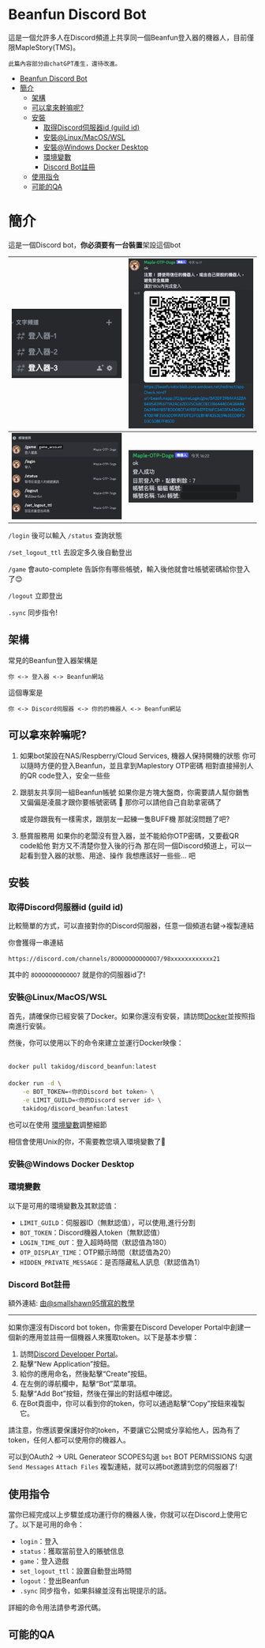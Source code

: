 # Beanfun Discord Bot

這是一個允許多人在Discord頻道上共享同一個Beanfun登入器的機器人，目前僅限MapleStory(TMS)。

`此篇內容部分由chatGPT產生，還待改進。`

<!--ts-->
* [Beanfun Discord Bot](#beanfun-discord-bot)
* [簡介](#簡介)
   * [架構](#架構)
   * [可以拿來幹嘛呢?](#可以拿來幹嘛呢)
   * [安裝](#安裝)
      * [取得Discord伺服器id (guild id)](#取得discord伺服器id-guild-id)
      * [安裝@Linux/MacOS/WSL](#安裝linuxmacoswsl)
      * [安裝@Windows Docker Desktop](#安裝windows-docker-desktop)
      * [環境變數](#環境變數)
      * [Discord Bot註冊](#discord-bot註冊)
   * [使用指令](#使用指令)
   * [可能的QA](#可能的qa)

<!-- Created by https://github.com/ekalinin/github-markdown-toc -->
<!-- Added by: takidog, at: Wed Jul 12 17:18:01 CST 2023 -->

<!--te-->

# 簡介

這是一個Discord bot，**你必須要有一台裝置**架設這個bot

| ![1](docs/img/1.png) | ![1](docs/img/4.png) |
| -------------------- | -------------------- |
| ![1](docs/img/3.png) | ![1](docs/img/2.png) |

`/login` 後可以輸入 `/status` 查詢狀態

`/set_logout_ttl` 去設定多久後自動登出

`/game` 會auto-complete 告訴你有哪些帳號，輸入後他就會吐帳號密碼給你登入了😊

`/logout` 立即登出

`.sync` 同步指令!

## 架構

常見的Beanfun登入器架構是
```
你 <-> 登入器 <-> Beanfun網站
```
這個專案是
```
你 <-> Discord伺服器 <-> 你的的機器人 <-> Beanfun網站
```

## 可以拿來幹嘛呢?

1. 如果bot架設在NAS/Respberry/Cloud Services, 機器人保持開機的狀態
    你可以隨時方便的登入Beanfun，並且拿到Maplestory OTP密碼
    相對直接掃別人的QR code登入，安全一些些

2. 跟朋友共享同一組Beanfun帳號
    如果你是方塊大盤商，你需要請人幫你銷售
    又偏偏是凌晨才跟你要帳號密碼 🥲
    那你可以請他自己自助拿密碼了

    或是你跟我有一樣需求，跟朋友一起練一隻BUFF機
    那就沒問題了吧?

3. 懸賞服務用
    如果你的老闆沒有登入器，並不能給你OTP密碼，又要截QR code給他
    對方又不清楚你登入後的行為
    那在同一個Discord頻道上，可以一起看到登入器的狀態、用途、操作
    我想應該好一些些...
    吧


## 安裝

### 取得Discord伺服器id (guild id)

比較簡單的方式，可以直接對你的Discord伺服器，任意一個頻道右鍵->複製連結

你會獲得一串連結

`https://discord.com/channels/8OOOOOOOOOOOO7/98xxxxxxxxxxxx21`

其中的 `8OOOOOOOOOOOO7` 就是你的伺服器id了!

### 安裝@Linux/MacOS/WSL

首先，請確保你已經安裝了Docker。如果你還沒有安裝，請訪問[Docker](https://www.docker.com/)並按照指南進行安裝。

然後，你可以使用以下的命令來建立並運行Docker映像：

```bash

docker pull takidog/discord_beanfun:latest

docker run -d \
    -e BOT_TOKEN=<你的Discord bot token> \
    -e LIMIT_GUILD=<你的Discord server id> \
    takidog/discord_beanfun:latest

```

也可以在使用 [環境變數](#環境變數)調整細節

相信會使用Unix的你，不需要教您填入環境變數了🐙

### 安裝@Windows Docker Desktop

### 環境變數

以下是可用的環境變數及其默認值：

- `LIMIT_GUILD`：伺服器ID（無默認值），可以使用,進行分割
- `BOT_TOKEN`：Discord機器人token（無默認值）
- `LOGIN_TIME_OUT`：登入超時時間（默認值為180）
- `OTP_DISPLAY_TIME`：OTP顯示時間（默認值為20）
- `HIDDEN_PRIVATE_MESSAGE`：是否隱藏私人訊息（默認值為1）

### Discord Bot註冊

額外連結: [由@smallshawn95撰寫的教學](https://hackmd.io/@smallshawn95/python_discord_bot_base)

---

如果你還沒有Discord bot token，你需要在Discord Developer Portal中創建一個新的應用並註冊一個機器人來獲取token。以下是基本步驟：

1. 訪問[Discord Developer Portal](https://discord.com/developers/applications)。
2. 點擊“New Application”按鈕。
3. 給你的應用命名，然後點擊“Create”按鈕。
4. 在左側的導航欄中，點擊“Bot”菜單項。
5. 點擊“Add Bot”按鈕，然後在彈出的對話框中確認。
6. 在Bot頁面中，你可以看到你的token，你可以通過點擊“Copy”按鈕來複製它。

請注意，你應該要保護好你的token，不要讓它公開或分享給他人，因為有了token，任何人都可以使用你的機器人。

可以到OAuth2 -> URL Generateor
SCOPES勾選 `bot`
BOT PERMISSIONS 勾選 `Send Messages` `Attach Files`
複製連結，就可以將bot邀請到您的伺服器了!

## 使用指令

當你已經完成以上步驟並成功運行你的機器人後，你就可以在Discord上使用它了。以下是可用的命令：

- `login`：登入
- `status`：獲取當前登入的賬號信息
- `game`：登入遊戲
- `set_logout_ttl`：設置自動登出時間
- `logout`：登出Beanfun
- `.sync` 同步指令，如果斜線並沒有出現提示的話。

詳細的命令用法請參考源代碼。


## 可能的QA
